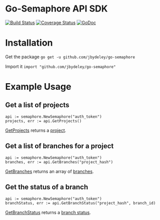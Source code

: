 # Go-Semaphore API SDK
[![Build Status](https://semaphoreapp.com/api/v1/projects/3316409d-5584-457e-b1ab-227ff98210e0/337417/badge.png)](https://semaphoreapp.com/jbydeley/go-semaphore)
[![Coverage Status](https://coveralls.io/repos/jbydeley/go-semaphore/badge.svg?branch=master)](https://coveralls.io/r/jbydeley/go-semaphore?branch=master)
[![GoDoc](https://godoc.org/github.com/jbydeley/go-semaphore?status.svg)](https://godoc.org/github.com/jbydeley/go-semaphore)

# Installation

Get the package
`go get -u github.com/jbydeley/go-semaphore`

Import it
`import "github.com/jbydeley/go-semaphore"`

# Example Usage

## Get a list of projects

```
api := semaphore.NewSemaphore("auth_token")
projects, err := api.GetProjects()
```

[GetProjects](https://godoc.org/github.com/jbydeley/go-semaphore#Semaphore.GetProjects) returns a [project](https://godoc.org/github.com/jbydeley/go-semaphore#Project).

## Get a list of branches for a project

```
api := semaphore.NewSemaphore("auth_token")
branches, err := api.GetBranches("project_hash")
```

[GetBranches](https://godoc.org/github.com/jbydeley/go-semaphore#Semaphore.GetBranches) returns an array of [branches](https://godoc.org/github.com/jbydeley/go-semaphore#Branch).

## Get the status of a branch

```
api := semaphore.NewSemaphore("auth_token")
branchStatus, err := api.GetBranchStatus("project_hash", branch_id)
```

[GetBranchStatus](https://godoc.org/github.com/jbydeley/go-semaphore#Semaphore.GetBranchStatus) returns a [branch status](https://godoc.org/github.com/jbydeley/go-semaphore#BranchStatus).

